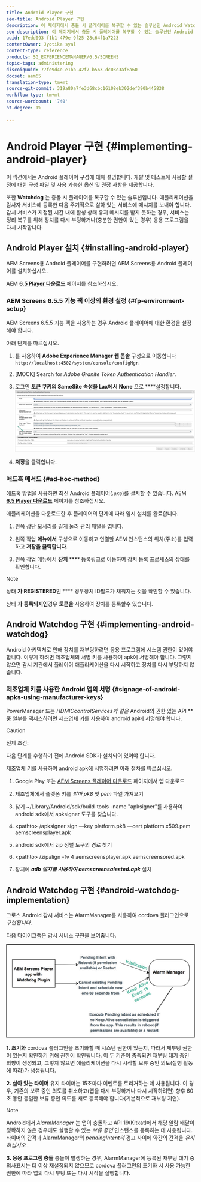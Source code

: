 ```yaml
---
title: Android Player 구현
seo-title: Android Player 구현
description: 이 페이지에서 충돌 시 플레이어를 복구할 수 있는 솔루션인 Android Watchdog 구현에 대해 알아보십시오.
seo-description: 이 페이지에서 충돌 시 플레이어를 복구할 수 있는 솔루션인 Android Watchdog 구현에 대해 알아보십시오.
uuid: 17edd093-f1b1-479e-9f25-28c64f1a7223
contentOwner: Jyotika syal
content-type: reference
products: SG_EXPERIENCEMANAGER/6.5/SCREENS
topic-tags: administering
discoiquuid: 77fe9d4e-e1bb-42f7-b563-dc03e3af8a60
docset: aem65
translation-type: tm+mt
source-git-commit: 319a80a7fe3d68cbc16108eb302def390b445838
workflow-type: tm+mt
source-wordcount: '740'
ht-degree: 1%

---
```



# Android Player 구현 {#implementing-android-player}

이 섹션에서는 Android 플레이어 구성에 대해 설명합니다. 개발 및 테스트에 사용할 설정에 대한 구성 파일 및 사용 가능한 옵션 및 권장 사항을 제공합니다.

또한 **Watchdog** 는 충돌 시 플레이어를 복구할 수 있는 솔루션입니다. 애플리케이션을 감사자 서비스에 등록한 다음 주기적으로 살아 있는 서비스에 메시지를 보내야 합니다. 감시 서비스가 지정된 시간 내에 활성 상태 유지 메시지를 받지 못하는 경우, 서비스는 정리 복구를 위해 장치를 다시 부팅하거나(충분한 권한이 있는 경우) 응용 프로그램을 다시 시작합니다.

## Android Player 설치 {#installing-android-player}

AEM Screens용 Android 플레이어를 구현하려면 AEM Screens용 Android 플레이어를 설치하십시오.

AEM [**6.5 Player 다운로드**](https://download.macromedia.com/screens/) 페이지를 참조하십시오.

### AEM Screens 6.5.5 기능 팩 이상의 환경 설정 {#fp-environment-setup}

AEM Screens 6.5.5 기능 팩을 사용하는 경우 Android 플레이어에 대한 환경을 설정해야 합니다.

아래 단계를 따르십시오.

1. 를 사용하여 **Adobe Experience Manager 웹 콘솔** 구성으로 이동합니다 `http://localhost:4502/system/console/configMgr`.

1. [MOCK] Search for *Adobe Granite Token Authentication Handler*.

1. 로그인 **토큰 쿠키의 SameSite 속성을 Lax에서** **None** 으로 ****설정합니다.
   ![이미지](/help/user-guide/assets/granite-updates.png)

1. **저장**&#x200B;을 클릭합니다.


### 애드혹 메서드 {#ad-hoc-method}

애드혹 방법을 사용하면 최신 Android 플레이어(*.exe*)를 설치할 수 있습니다. AEM [**6.5 Player 다운로드**](https://download.macromedia.com/screens/) 페이지를 참조하십시오.

애플리케이션을 다운로드한 후 플레이어의 단계에 따라 임시 설치를 완료합니다.

1. 왼쪽 상단 모서리를 길게 눌러 관리 패널을 엽니다.
1. 왼쪽 작업 **메뉴에서** 구성으로 이동하고 연결할 AEM 인스턴스의 위치(주소)를 입력하고 **저장을 클릭합니다**.

1. 왼쪽 작업 메뉴에서 **장치** **** 등록링크로 이동하여 장치 등록 프로세스의 상태를 확인합니다.

>[!NOTE]
>
>상태 **가** **REGISTERED**&#x200B;인 **** 경우장치 ID필드가 채워지는 것을 확인할 수 있습니다.
>
>상태 **가** **등록되지인**&#x200B;경우 **토큰을** 사용하여 장치를 등록할수 있습니다.

## Android Watchdog 구현 {#implementing-android-watchdog}

Android 아키텍처로 인해 장치를 재부팅하려면 응용 프로그램에 시스템 권한이 있어야 합니다. 이렇게 하려면 제조업체의 서명 키를 사용하여 apk에 서명해야 합니다. 그렇지 않으면 감시 기관에서 플레이어 애플리케이션을 다시 시작하고 장치를 다시 부팅하지 않습니다.

### 제조업체 키를 사용한 Android 앱의 서명 {#signage-of-android-apks-using-manufacturer-keys}

PowerManager 또는 *HDMICcontrolServices와 같은* Android의 권한 있는 API **&#x200B;중 일부를 액세스하려면 제조업체 키를 사용하여 android api에 서명해야 합니다.

>[!CAUTION]
>
>전제 조건:
>
>다음 단계를 수행하기 전에 Android SDK가 설치되어 있어야 합니다.

제조업체 키를 사용하여 android apk에 서명하려면 아래 절차를 따르십시오.

1. Google Play 또는 [AEM Screens 플레이어 다운로드](https://download.macromedia.com/screens/) 페이지에서 앱 다운로드
1. 제조업체에서 플랫폼 키를 *받아 pk8* 및 *pem* 파일 가져오기

1. 찾기 ~/Library/Android/sdk/build-tools -name &quot;apksigner&quot;를 사용하여 android sdk에서 apksigner 도구를 찾습니다.
1. &lt;pathto> /apksigner sign —key platform.pk8 —cert platform.x509.pem aemscreensplayer.apk
1. android sdk에서 zip 정렬 도구의 경로 찾기
1. &lt;pathto> /zipalign -fv 4 aemscreensplayer.apk aemscreensored.apk
1. 장치에 ***adb 설치를 사용하여 aemscreensalested.apk*** 설치

## Android Watchdog 구현 {#android-watchdog-implementation}

크로스 Android 감시 서비스는 AlarmManager를 사용하여 cordova 플러그인으로 *구현됩니다*.

다음 다이어그램은 감시 서비스 구현을 보여줍니다.

![chlimage_1-31](assets/chlimage_1-31.png)

**1. 초기화** cordova 플러그인을 초기화할 때 시스템 권한이 있는지, 따라서 재부팅 권한이 있는지 확인하기 위해 권한이 확인됩니다. 이 두 기준이 충족되면 재부팅 대기 중인 의향이 생성되고, 그렇지 않으면 애플리케이션을 다시 시작할 보류 중인 의도(실행 활동에 따라)가 생성됩니다.

**2. 살아 있는 타이머** 유지 타이머는 15초마다 이벤트를 트리거하는 데 사용됩니다. 이 경우, 기존의 보류 중인 의도를 취소하고(앱을 다시 부팅하거나 다시 시작하려면) 향후 60초 동안 동일한 보류 중인 의도를 새로 등록해야 합니다(기본적으로 재부팅 지연).

>[!NOTE]
>
>Android에서 *AlarmManager* 는 앱이 충돌하고 API 19(Kitkat)에서 해당 알람 배달이 정확하지 않은 경우에도 실행할 수 있는 *보류 중인* 인스턴스를 등록하는 데 사용됩니다. 타이머의 간격과 AlarmManager의 *pendingIntent의* 경고 사이에 약간의 간격을 *유지하십시오* .

**3. 응용 프로그램 충돌** 충돌이 발생하는 경우, AlarmManager에 등록된 재부팅 대기 중 의사표시는 더 이상 재설정되지 않으므로 cordova 플러그인의 초기화 시 사용 가능한 권한에 따라 앱의 다시 부팅 또는 다시 시작을 실행합니다.
